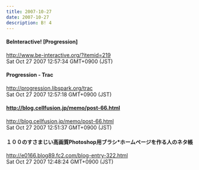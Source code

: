 ```yaml
---
title: 2007-10-27
date: 2007-10-27
description: B! 4
---
```


#### BeInteractive! [Progression]
http://www.be-interactive.org/?itemid=219<br>
Sat Oct 27 2007 12:57:34 GMT+0900 (JST)<br>


#### Progression - Trac
http://progression.libspark.org/trac<br>
Sat Oct 27 2007 12:57:18 GMT+0900 (JST)<br>


#### http://blog.cellfusion.jp/memo/post-66.html
http://blog.cellfusion.jp/memo/post-66.html<br>
Sat Oct 27 2007 12:51:37 GMT+0900 (JST)<br>


#### １００のすさまじい高画質Photoshop用ブラシ*ホームページを作る人のネタ帳
http://e0166.blog89.fc2.com/blog-entry-322.html<br>
Sat Oct 27 2007 12:48:24 GMT+0900 (JST)<br>


